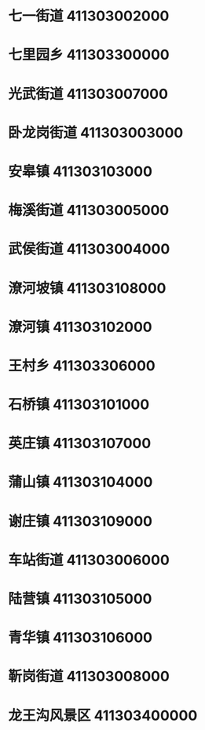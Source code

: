 # 七一街道 411303002000
# 七里园乡 411303300000
# 光武街道 411303007000
# 卧龙岗街道 411303003000
# 安皋镇 411303103000
# 梅溪街道 411303005000
# 武侯街道 411303004000
# 潦河坡镇 411303108000
# 潦河镇 411303102000
# 王村乡 411303306000
# 石桥镇 411303101000
# 英庄镇 411303107000
# 蒲山镇 411303104000
# 谢庄镇 411303109000
# 车站街道 411303006000
# 陆营镇 411303105000
# 青华镇 411303106000
# 靳岗街道 411303008000
# 龙王沟风景区 411303400000
